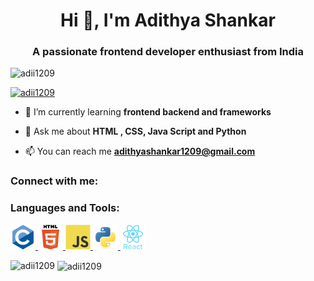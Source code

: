 <h1 align="center">Hi 👋, I'm Adithya Shankar</h1>
<h3 align="center">A passionate frontend developer enthusiast from India</h3>

<p align="left"> <img src="https://komarev.com/ghpvc/?username=adii1209&label=Profile%20views&color=0e75b6&style=flat" alt="adii1209" /> </p>

<p align="left"> <a href="https://github.com/ryo-ma/github-profile-trophy"><img src="https://github-profile-trophy.vercel.app/?username=adii1209" alt="adii1209" /></a> </p>

- 🌱 I’m currently learning **frontend backend and frameworks**

- 💬 Ask me about **HTML , CSS, Java Script and Python**

- 📫 You can reach me **adithyashankar1209@gmail.com**

<h3 align="left">Connect with me:</h3>
<p align="left">
</p>

<h3 align="left">Languages and Tools:</h3>
<p align="left"> <a href="https://www.cprogramming.com/" target="_blank" rel="noreferrer"> <img src="https://raw.githubusercontent.com/devicons/devicon/master/icons/c/c-original.svg" alt="c" width="40" height="40"/> </a> <a href="https://www.w3.org/html/" target="_blank" rel="noreferrer"> <img src="https://raw.githubusercontent.com/devicons/devicon/master/icons/html5/html5-original-wordmark.svg" alt="html5" width="40" height="40"/> </a> <a href="https://developer.mozilla.org/en-US/docs/Web/JavaScript" target="_blank" rel="noreferrer"> <img src="https://raw.githubusercontent.com/devicons/devicon/master/icons/javascript/javascript-original.svg" alt="javascript" width="40" height="40"/> </a> <a href="https://www.python.org" target="_blank" rel="noreferrer"> <img src="https://raw.githubusercontent.com/devicons/devicon/master/icons/python/python-original.svg" alt="python" width="40" height="40"/> </a> <a href="https://reactjs.org/" target="_blank" rel="noreferrer"> <img src="https://raw.githubusercontent.com/devicons/devicon/master/icons/react/react-original-wordmark.svg" alt="react" width="40" height="40"/> </a> </p>

<p><img align="left" src="https://github-readme-stats.vercel.app/api/top-langs?username=adii1209&show_icons=true&locale=en&layout=compact" alt="adii1209" /></p>

<p>&nbsp;<img align="center" src="https://github-readme-stats.vercel.app/api?username=adii1209&show_icons=true&locale=en" alt="adii1209" /></p>
